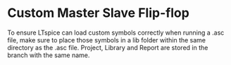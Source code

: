 # Custom Master Slave Flip-flop 

To ensure LTspice can load custom symbols correctly when running a .asc file, make sure to place those symbols in a lib folder within the same directory as the .asc file. Project, Library and Report are stored in the branch with the same name.
